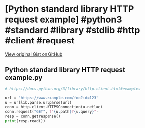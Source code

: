 # [Python standard library HTTP request example] #python3 #standard #library #stdlib #http #client #request

[View original Gist on GitHub](https://gist.github.com/Integralist/7cb06ccb8a06b774f0f65ae2dfe8cb65)

## Python standard library HTTP request example.py

```python
# https://docs.python.org/3/library/http.client.html#examples

url = "https://www.example.com/foo?id=123"
u = urllib.parse.urlparse(url)
conn = http.client.HTTPSConnection(u.netloc)
conn.request("GET", f"{u.path}?{u.query}")
resp = conn.getresponse()
print(resp.read())

```

